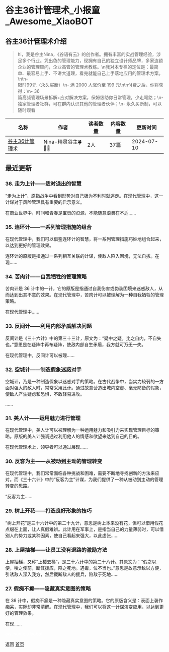 # 谷主36计管理术_小报童_Awesome_XiaoBOT

## 谷主36计管理术介绍
> hi，我是谷主Nina，《谷语有云》的创作者。拥有丰富的实战管理经验，涉足多个行业。凭出色的管理能力，现拥有自己的独立设计师品牌，多家连锁企业的管理顾问，企业高管的管理术教练。\n我对本专栏的定位是：最简单、最容易上手、不讲大道理，看完就能自己上手落地应用的管理术方案。\n\n-  
限时99元（永久买断）\n- 满 2000 人涨价至 199 元\n\n付费之后，你将获得：\n- 36  
篇高频管理场景拆解+应对解决方案，保姆级助你日常管理，少走弯路；\n- 独家管理者社群，可在群内认识其他的管理者伙伴；\n- 永久买断制，可以随时观看  
  


|名称|作者|读者数量|内容数量|更新时间|
|---|---|---|---|---|
|[谷主36计管理术](https://xiaobot.net/p/fairysing123?refer=0b133df9-27dc-423b-8101-639049001c13)|Nina-精灵谷主🍀🌸🌿|2人|37篇|2024-07-10|

## 最近更新
### 36\. 走为上计——适时退出的智慧

“走为上计”，原指战争中看到形势对自己极为不利时就逃走。在现代管理中，这一计谋对于风险管理具有重要的启示意义。

在商业世界中，时间和青春是宝贵的资源，不能随意浪费在不适......

### 35\. 连环计——一系列管理措施的组合

在现代管理中，我们可以借鉴连环计的智慧，将一系列管理措施巧妙地组合起来，以达到更好的管理效果。

连环计的原版是指通过一系列相互关联的计谋，使敌人陷入困境，无法自拔。在现......

### 34\. 苦肉计——自我牺牲的管理策略

苦肉计是 36 计中的一计，它的原版是指通过自我伤害或伪装困境来迷惑敌人，从而达到出其不意的效果。在现代管理中，苦肉计可以被理解为一种自我牺牲的管理策略。

在现代管理中......

### 33\. 反间计——利用内部矛盾解决问题

反间计是《三十六计》中的第三十三计，原文为：“疑中之疑。比之自内，不自失也。”意思是在疑阵中再布疑阵，使敌内部自生矛盾，我方就可万无一失。

在现代管理中，反间计可以被理......

### 32\. 空城计——制造假象迷惑对手

空城计，乃是一种制造假象以迷惑对手的策略。在古代战争中，当实力较弱的一方面对强大的敌人时，常常采用此计。通过故意营造出城内空虚、毫无防备的假象，使敌人产生疑虑和恐惧，不敢轻易进攻。

......

### 31\. 美人计——运用魅力进行管理

在现代管理中，美人计可以被理解为一种运用魅力和吸引力来实现管理目标的策略。原版的美人计强调通过利用他人的情感和欲望来达到自己的目的。

在现代管理术上，领导者可以通过展现......

### 30\. 反客为主——从被动到主动的管理转变

在现代管理中，我们常常面临各种挑战和困难，需要不断地寻找创新的方法来应对。而《三十六计》中的“反客为主”计谋，为我们提供了一种从被动到主动的管理转变的思路。

“反客为主......

### 29\. 树上开花——打造良好形象的技巧

“树上开花”是三十六计中的第二十九计，意思是树上本来没有花，但可以借用假花点缀在上面，让人真假难辨。此计用在军事上，是指当自己的力量薄弱时，可以借别人的势力或某种因素，使自己看起来强大，以此虚张......

### 28\. 上屋抽梯——让员工没有退路的激励方法

上屋抽梯，又称“上楼去梯”，是三十六计中的第二十八计。其原文为：“假之以便，唆之使前，断其援应，陷之死地。遇毒，位不当也。”意思是故意示敌以方便，引诱敌人深入我方，然后截断敌人的援兵，陷敌于死地......

### 27\. 假痴不癫——隐藏真实意图的策略

在 36
计中，假痴不癫是一种隐藏真实意图的策略。它的原版含义是：表面上装作痴呆，实际却非常清醒。在现代管理中，我们可以将这一计谋演变应用，以达到更好的管理效果。

在现......


<a href="https://github.com/Reno9527/awesome-xiaobot" style="color: white; text-decoration: none;">awesome-xiaobot</a>

返回 [首页](../README.md)
